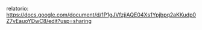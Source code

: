 relatorio:
https://docs.google.com/document/d/1P1gJVfzjiAQE04Xs1Ypjbpq2aKKudp0Z7vEauoYDwC8/edit?usp=sharing